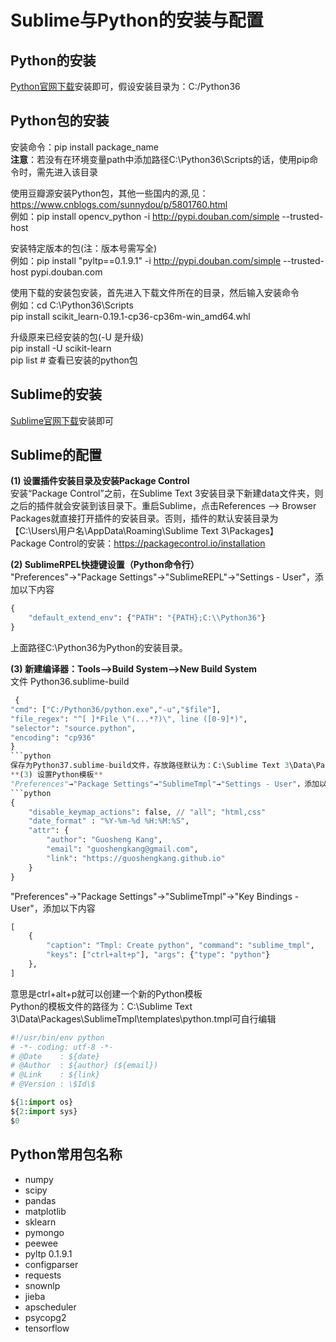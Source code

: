 # Sublime与Python的安装与配置
## Python的安装
[Python官网下载](https://www.python.org/ "Python官网")安装即可，假设安装目录为：C:/Python36
## Python包的安装
安装命令：pip install package_name  
**注意**：若没有在环境变量path中添加路径C:\Python36\Scripts的话，使用pip命令时，需先进入该目录

使用豆瓣源安装Python包，其他一些国内的源,见：<https://www.cnblogs.com/sunnydou/p/5801760.html>   
例如：pip install opencv_python -i http://pypi.douban.com/simple --trusted-host
 
安装特定版本的包(注：版本号需写全)  
例如：pip install "pyltp==0.1.9.1" -i http://pypi.douban.com/simple --trusted-host pypi.douban.com

使用下载的安装包安装，首先进入下载文件所在的目录，然后输入安装命令  
例如：cd C:\Python36\Scripts  
pip install scikit_learn-0.19.1-cp36-cp36m-win_amd64.whl

升级原来已经安装的包(-U 是升级)  
pip install -U scikit-learn  
pip list # 查看已安装的python包  
## Sublime的安装
[Sublime官网下载](http://www.sublimetext.com/ "Sublime官网")安装即可

## Sublime的配置
**(1) 设置插件安装目录及安装Package Control**  
安装“Package Control”之前，在Sublime Text 3安装目录下新建data文件夹，则之后的插件就会安装到该目录下。重启Sublime，点击References --> Browser Packages就直接打开插件的安装目录。否则，插件的默认安装目录为【C:\Users\用户名\AppData\Roaming\Sublime Text 3\Packages】  
Package Control的安装：https://packagecontrol.io/installation

**(2) SublimeRPEL快捷键设置（Python命令行）**  
"Preferences"→"Package Settings"→"SublimeREPL"→"Settings - User"，添加以下内容
```python
{
    "default_extend_env": {"PATH": "{PATH};C:\\Python36"}
}
```
上面路径C:\\Python36为Python的安装目录。

**(3) 新建编译器：Tools——>Build System——>New Build System**  
 文件 Python36.sublime-build
```python
 { 
"cmd": ["C:/Python36/python.exe","-u","$file"], 
"file_regex": "^[ ]*File \"(...*?)\", line ([0-9]*)", 
"selector": "source.python", 
"encoding": "cp936" 
}
```python
保存为Python37.sublime-build文件，存放路径默认为：C:\Sublime Text 3\Data\Packages\User\Python37.sublime-build
**(3) 设置Python模板**  
"Preferences"→"Package Settings"→"SublimeTmpl"→"Settings - User"，添加以下内容
```python
{  
	"disable_keymap_actions": false, // "all"; "html,css"  
	"date_format" : "%Y-%m-%d %H:%M:%S",  
	"attr": {  
	    "author": "Guosheng Kang",  
	    "email": "guoshengkang@gmail.com",  
	    "link": "https://guoshengkang.github.io"  
	}  
}
```
"Preferences"→"Package Settings"→"SublimeTmpl"→"Key Bindings - User"，添加以下内容
```python
[   
    {  
        "caption": "Tmpl: Create python", "command": "sublime_tmpl",  
        "keys": ["ctrl+alt+p"], "args": {"type": "python"}  
    },  
]
```
意思是ctrl+alt+p就可以创建一个新的Python模板  
Python的模板文件的路径为：C:\Sublime Text 3\Data\Packages\SublimeTmpl\templates\python.tmpl可自行编辑

```python
#!/usr/bin/env python
# -*- coding: utf-8 -*-
# @Date    : ${date}
# @Author  : ${author} (${email})
# @Link    : ${link}
# @Version : \$Id\$

${1:import os}
${2:import sys}
$0
```
## Python常用包名称
+ numpy
+ scipy
+ pandas
+ matplotlib
+ sklearn
+ pymongo
+ peewee
+ pyltp 0.1.9.1
+ configparser
+ requests
+ snownlp
+ jieba
+ apscheduler
+ psycopg2
+ tensorflow
